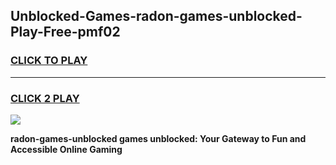 
## Unblocked-Games-radon-games-unblocked-Play-Free-pmf02
<h3>
<a href="https://premium76.site?title=radon-games-unblocked&ref=17A">CLICK TO PLAY</a></h3>
<hr>

<h3>
<a href="https://premium76.site?title=radon-games-unblocked&ref=17A">CLICK 2 PLAY</a>
  
</h3>

<a href="https://premium76.site?title=radon-games-unblocked&ref=17A"><img src="https://clearcache.store/games.png"></a>


**radon-games-unblocked games unblocked: Your Gateway to Fun and Accessible Online Gaming**
